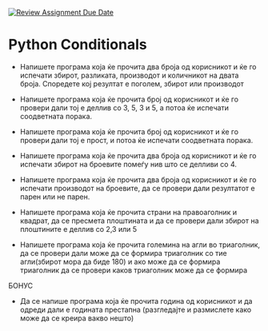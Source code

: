 [![Review Assignment Due Date](https://classroom.github.com/assets/deadline-readme-button-24ddc0f5d75046c5622901739e7c5dd533143b0c8e959d652212380cedb1ea36.svg)](https://classroom.github.com/a/Ui-O0rrI)
# Python Conditionals

* Напишете програма која ќе прочита два броја од корисникот и ќе го испечати збирот, разликата, производот и количникот на двата броја. Споредете кој резултат е поголем, збирот или производот

* Напишете програма која ќе прочита број од корисникот и ќе го провери дали тој е деллив со 3, 5, 3 и 5, а потоа ќе испечати соодветната порака.

* Напишете програма која ќе прочита број од корисникот и ќе го провери дали тој е прост, и потоа ќе испечати соодветната порака.

* Напишете програма која ќе прочита два броја од корисникот и ќе го испечати збирот на броевите помеѓу нив што се делливи со 4.

* Напишете програма која ќе прочита два броја од корисникот и ќе го испечати производот на броевите, да се провери дали резултатот е парен или не парен.

* Напишете програма која ќе прочита страни на правоаголник и квадрат, да се пресмета плоштината и да се провери дали збирот на плоштините е деллив со 2,3 или 5

* Напишете програма која ќе прочита големина на агли во триаголник, да се провери дали може да се формира триаголник со тие агли(збирот мора да биде 180) и ако може да се формира триаголник да се провери каков триаголник може да се формира


БОНУС 
* Да се напише програма која ќе прочита година од корисникот и да одреди дали е годината престапна (разгледајте и размислете како може да се креира вакво нешто)

